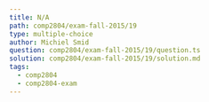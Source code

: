 ```yaml
---
title: N/A
path: comp2804/exam-fall-2015/19
type: multiple-choice
author: Michiel Smid
question: comp2804/exam-fall-2015/19/question.ts
solution: comp2804/exam-fall-2015/19/solution.md
tags:
  - comp2804
  - comp2804-exam
---
```

